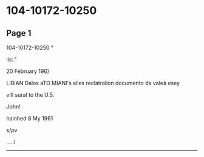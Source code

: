 # 104-10172-10250

## Page 1

104-10172-10250 °

iis:."

20 February 196)

LIBiAN Dalos aTO MIANI's alles reclatralion documento da valeà esey

vIll sural to the U.5.

John!

hainhed 8 My 1961

s/pv

.....I

---


